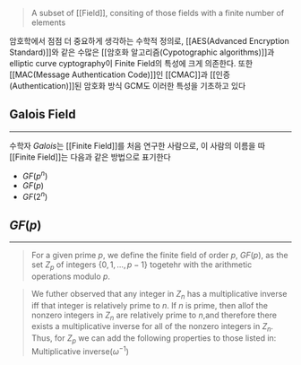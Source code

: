 > A subset of [[Field]], consiting of those fields with a finite number of elements

암호학에서 점점 더 중요하게 생각하는 수학적 정의로, [[AES(Advanced Encryption Standard)]]와 같은 수많은 [[암호화 알고리즘(Cypotographic algorithms)]]과 elliptic curve cyptography이 Finite Field의 특성에 크게 의존한다. 또한 [[MAC(Message Authentication Code)]]인 [[CMAC]]과 [[인증(Authentication)]]된 암호화 방식 GCM도 이러한 특성을 기초하고 있다

## Galois Field
---
수학자 *Galois*는 [[Finite Field]]를 처음 연구한 사람으로, 이 사람의 이름을 따 [[Finite Field]]는 다음과 같은 방법으로 표기한다
+ $GF(p^n)$
+ $GF(p)$
+ $GF(2^n)$
## $GF(p)$
---
> For a given prime $p$, we define the finite field of order $p$, $GF(p)$, as the set $Z_p$ of integers $\{0, 1, ..., p-1\}$ togetehr with the arithmetic operations modulo $p$. 


> We futher observed that any integer in $Z_n$ has a multiplicative inverse iff that integer is relatively prime to $n$. If $n$ is prime, then allof the nonzero integers in $Z_n$ are relatively prime to $n$,and therefore there exists a multiplicative inverse for all of the nonzero integers in $Z_n$. Thus, for $Z_p$ we can add the following properties to those listed in:
> 	Multiplicative inverse($\omega^{-1}$)
>

